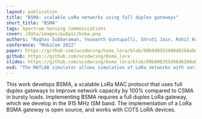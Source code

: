 ```yaml
---
layout: publication
title: "BSMA: scalable LoRa networks using full duplex gateways"
short_title: "BSMA"
tags: Spectrum-Sensing Communications
cover: /data/images/pubpic/bsma.png
authors: "Raghav Subbaraman, Yeswanth Guntupalli, Shruti Jain, Rohit Kumar, Krishna Chintalapudi, Dinesh Bharadia"
conference: "MobiCom 2022"
paper: https://github.com/ucsdwcsng/bsma_lora/blob/09b998355498d6268ab0c1e940b395ec62a026a0/docs/full_paper_3495243.3560544.pdf
github: https://github.com/ucsdwcsng/bsma_lora
slides: https://github.com/ucsdwcsng/bsma_lora/blob/09b998355498d6268ab0c1e940b395ec62a026a0/docs/bsma_talk_mobicom22.pdf
osd: "The MATLAB simulator allows simulation of LoRa networks with various MAC protocols. The physical layer is abstracted out and the simulator can be used to evaluate the performance of MAC protocols in different network topologies."
---
```


This work develops BSMA, a scalable LoRa MAC protocol that uses full duplex gateways to improve network capacity by 100% compared to CSMA in bursty loads. Implementing BSMA requires a full duplex LoRa gateway, which we develop in the 915 MHz ISM band. The implementation of a LoRa BSMA gateway is open source, and works with COTS LoRA devices.

